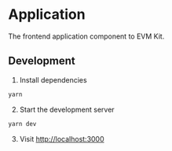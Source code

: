 # Application

The frontend application component to EVM Kit.

## Development

1. Install dependencies

```bash
yarn
```

2. Start the development server

```bash
yarn dev
```

3. Visit [http://localhost:3000](http://localhost:3000)
